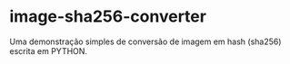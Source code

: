 # image-sha256-converter
Uma demonstração simples de conversão de imagem em hash (sha256) escrita em PYTHON.
